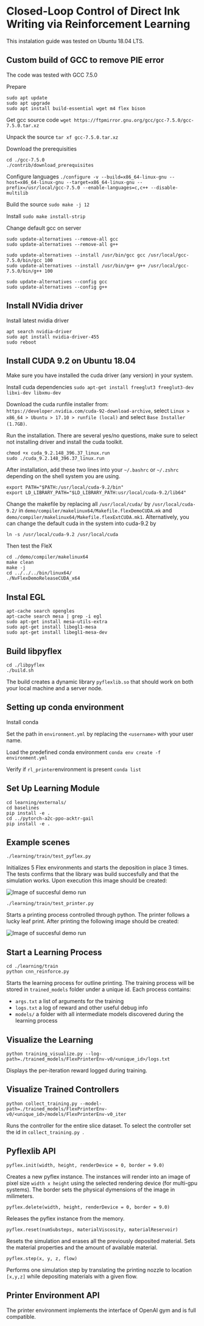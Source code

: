 # Closed-Loop Control of Direct Ink Writing via Reinforcement Learning

This instalation guide was tested on Ubuntu 18.04 LTS.

## Custom build of GCC to remove PIE error

The code was tested with GCC 7.5.0

Prepare
```
sudo apt update
sudo apt upgrade
sudo apt install build-essential wget m4 flex bison
```
Get gcc source code ```wget https://ftpmirror.gnu.org/gcc/gcc-7.5.0/gcc-7.5.0.tar.xz```

Unpack the source ```tar xf gcc-7.5.0.tar.xz```

Download the prerequisities
```
cd ./gcc-7.5.0
./contrib/download_prerequisites
```

Configure languages ```./configure -v --build=x86_64-linux-gnu --host=x86_64-linux-gnu --target=x86_64-linux-gnu --prefix=/usr/local/gcc-7.5.0 --enable-languages=c,c++ --disable-multilib```

Build the source ```sudo make -j 12```

Install ```sudo make install-strip```

Change default gcc on server
```
sudo update-alternatives --remove-all gcc 
sudo update-alternatives --remove-all g++

sudo update-alternatives --install /usr/bin/gcc gcc /usr/local/gcc-7.5.0/bin/gcc 100
sudo update-alternatives --install /usr/bin/g++ g++ /usr/local/gcc-7.5.0/bin/g++ 100

sudo update-alternatives --config gcc
sudo update-alternatives --config g++
```

## Install NVidia driver

Install latest nvidia driver
```
apt search nvidia-driver
sudo apt install nvidia-driver-455
sudo reboot
```

## Install CUDA 9.2 on Ubuntu 18.04

Make sure you have installed the cuda driver (any version) in your system.

Install cuda dependencies ```sudo apt-get install freeglut3 freeglut3-dev libxi-dev libxmu-dev```

Download the cuda runfile installer from: `https://developer.nvidia.com/cuda-92-download-archive`, select `Linux > x86_64 > Ubuntu > 17.10 > runfile (local)` and select `Base Installer (1.7GB)`.

 Run the installation. There are several yes/no questions, make sure to select not installing driver and install the cuda toolkit.

```
chmod +x cuda_9.2.148_396.37_linux.run
sudo ./cuda_9.2.148_396.37_linux.run
```

After installation, add these two lines into your `~/.bashrc` or `~/.zshrc` depending on the shell system you are using.

```
export PATH="$PATH:/usr/local/cuda-9.2/bin"
export LD_LIBRARY_PATH="$LD_LIBRARY_PATH:usr/local/cuda-9.2/lib64"
```

Change the makefile by replacing all `/usr/local/cuda/` by `/usr/local/cuda-9.2/` in `demo/compiler/makelinux64/Makefile.flexDemoCUDA.mk` and `demo/compiler/makelinux64/Makefile.flexExtCUDA.mk1`. Alternatively, you can change the default cuda in the system into cuda-9.2 by 

```
ln -s /usr/local/cuda-9.2 /usr/local/cuda
```

Then test the FleX

```
cd ./demo/compiler/makelinux64
make clean
make -j
cd ../../../bin/linux64/
./NvFlexDemoReleaseCUDA_x64
```

## Instal EGL

```
apt-cache search opengles 
apt-cache search mesa | grep -i egl
sudo apt-get install mesa-utils-extra
sudo apt-get install libegl1-mesa
sudo apt-get install libegl1-mesa-dev
```

## Build libpyflex

```
cd ./libpyflex
./build.sh

```

The build creates a dynamic library `pyflexlib.so` that should work on both your local machine and a server node.

## Setting up conda environment

Install conda

Set the path in `environment.yml` by replacing the `<username>` with your user name.

Load the predefined conda environment ```conda env create -f environment.yml```

Verify if ```rl_printer```environment is present ```conda list```

## Set Up Learning Module

```
cd learning/externals/
cd baselines
pip install -e .
cd ../pytorch-a2c-ppo-acktr-gail
pip install -e .
```


## Example scenes

```
./learning/train/test_pyflex.py
```

Initializes 5 Flex environments and starts the deposition in place 3 times. The tests confirms that the library was build succesfully and that the simulation works. Upon execution this image should be created:

![Image of succesful demo run](https://github.com/misop/Closed-Loop-Control-of-Direct-Ink-Writing-via-Reinforcement-Learning/imgs/pyflex_test.png?raw=true)


```
./learning/train/test_printer.py
```

Starts a printing process controlled through python. The printer follows a lucky leaf print. After printing the following image should be created:

![Image of succesful demo run](https://github.com/misop/Closed-Loop-Control-of-Direct-Ink-Writing-via-Reinforcement-Learning/imgs/printer_test.png?raw=true)

## Start a Learning Process

```
cd ./learning/train
python cnn_reinforce.py
```

Starts the learning process for outline printing. The training process will be stored in `trained_models` folder under a unique id. Each process contains:
- `args.txt` a list of arguments for the training
- `logs.txt` a log of reward and other useful debug info
- `models/` a folder with all intermediate models discovered during the learning process

## Visualize the Learning

```
python training_visualize.py --log-path=./trained_models/FlexPrinterEnv-v0/<unique_id>/logs.txt
```

Displays the per-iteration reward logged during training.

## Visualize Trained Controllers

```
python collect_training.py --model-path=./trained_models/FlexPrinterEnv-v0/<unique_id>/models/FlexPrinterEnv-v0_iter
```

Runs the controller for the entire slice dataset. To select the controller set the id in `collect_training.py `.

## Pyflexlib API


```
pyflex.init(width, height, renderDevice = 0, border = 9.0)
```

Creates a new pyflex instance. The instances will render into an image of pixel size `width x height` using the selected rendering device (for multi-gpu systems). The border sets the physical dymensions of the image in milimeters.

```
pyflex.delete(width, height, renderDevice = 0, border = 9.0)
```

Releases the pyflex instance from the memory.

```
pyflex.reset(numSubsteps, materialViscosity, materialReservoir)
```

Resets the simulation and erases all the previously deposited material. Sets the material properties and the amount of available material.

```
pyflex.step(x, y, z, flow)
```

Performs one simulation step by translating the printing nozzle to location `[x,y,z]` while depositing materials with a given flow.

## Printer Environment API

The printer environment implements the interface of OpenAI gym and is full compatible.




